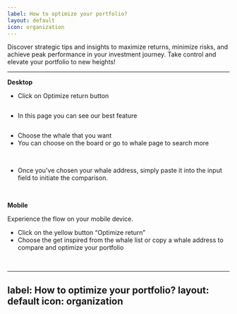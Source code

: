```yaml
---
label: How to optimize your portfolio?
layout: default
icon: organization
---
```


Discover strategic tips and insights to maximize returns, minimize risks, and achieve peak performance in your investment journey. Take control and elevate your portfolio to new heights!

---

**Desktop**

- Click on Optimize return button

<img />

- In this page you can see our best feature

<img />

- Choose the whale that you want
- You can choose on the board or go to whale page to search more

<img />

<img />

<img />

- Once you've chosen your whale address, simply paste it into the input field to initiate the comparison.

<img />

<img />

<img />

**Mobile**

Experience the flow on your mobile device.

- Click on the yellow button “Optimize return”
- Choose the get inspired from the whale list or copy a whale address to compare and optimize your portfolio

<img />
<img />
<img />
<img />
<img />

---
label: How to optimize your portfolio?
layout: default
icon: organization
---
